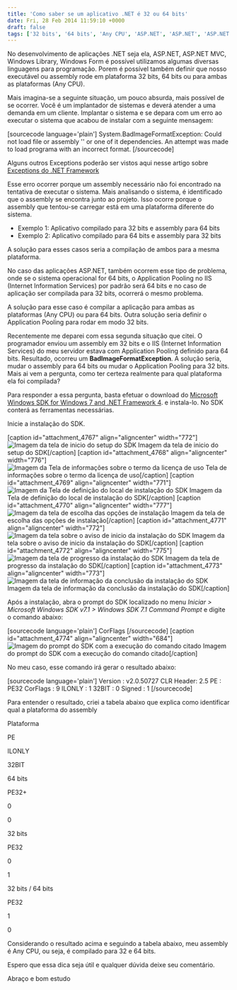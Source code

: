 ```yaml
---
title: 'Como saber se um aplicativo .NET é 32 ou 64 bits'
date: Fri, 28 Feb 2014 11:59:10 +0000
draft: false
tags: ['32 bits', '64 bits', 'Any CPU', 'ASP.NET', 'ASP.NET', 'ASP.NET MVC', 'Assembly', 'BadImageFormatException', 'C#', 'C#', 'Could not load file or assembly', 'Dicas', 'Microsoft SDK', 'Microsoft Windows SDK for Windows 7 and .NET Framework 4', 'SDK', 'SDK', 'Windows Form']
---
```


No desenvolvimento de aplicações .NET seja ela, ASP.NET, ASP.NET MVC, Windows Library, Windows Form é possível utilizamos algumas diversas linguagens para programação. Porem é possível também definir que nosso executável ou assembly rode em plataforma 32 bits, 64 bits ou para ambas as plataformas (Any CPU).

Mais imagina-se a seguinte situação, um pouco absurda, mais possível de se ocorrer. Você é um implantador de sistemas e deverá atender a uma demanda em um cliente. Implantar o sistema e se depara com um erro ao executar o sistema que acabou de instalar com a seguinte mensagem:

\[sourcecode language='plain'\] System.BadImageFormatException: Could not load file or assembly '' or one of it dependencies. An attempt was made to load programa with an incorrect format. \[/sourcecode\]

Alguns outros Exceptions poderão ser vistos aqui nesse artigo sobre [Exceptions do .NET Framework](https://raphaelcardoso.com.br/csharp/exceptions-do-net-framework/)

Esse erro ocorrer porque um assembly necessário não foi encontrado na tentativa de executar o sistema. Mais analisando o sistema, é identificado que o assembly se encontra junto ao projeto. Isso ocorre porque o assembly que tentou-se carregar está em uma plataforma diferente do sistema.

*   Exemplo 1: Aplicativo compilado para 32 bits e assembly para 64 bits
*   Exemplo 2: Aplicativo compilado para 64 bits e assembly para 32 bits

A solução para esses casos seria a compilação de ambos para a mesma plataforma.

No caso das aplicações ASP.NET, também ocorrem esse tipo de problema, onde se o sistema operacional for 64 bits, o Application Pooling no IIS (Internet Information Services) por padrão será 64 bits e no caso de aplicação ser compilada para 32 bits, ocorrerá o mesmo problema.

A solução para esse caso é compilar a aplicação para ambas as plataformas (Any CPU) ou para 64 bits. Outra solução seria definir o Application Pooling para rodar em modo 32 bits.

Recentemente me deparei com essa segunda situação que citei. O programador enviou um assembly em 32 bits e o IIS (Internet Information Services) do meu servidor estava com Application Pooling definido para 64 bits. Resultado, ocorreu um **BadImageFormatException**. A solução seria, mudar o assembly para 64 bits ou mudar o Application Pooling para 32 bits. Mais ai vem a pergunta, como ter certeza realmente para qual plataforma ela foi compilada?

Para responder a essa pergunta, basta efetuar o download do [Microsoft Windows SDK for Windows 7 and .NET Framework 4](http://www.microsoft.com/en-us/download/details.aspx?id=8279). e instala-lo. No SDK conterá as ferramentas necessárias.

Inicie a instalação do SDK.

\[caption id="attachment\_4767" align="aligncenter" width="772"\]![Imagem da tela de inicio do setup do SDK](https://raphaelcardoso.com.br/wp-content/uploads/2014/02/tela1.png) Imagem da tela de inicio do setup do SDK\[/caption\] \[caption id="attachment\_4768" align="aligncenter" width="776"\]![Imagem da Tela de informações sobre o termo da licença de uso](https://raphaelcardoso.com.br/wp-content/uploads/2014/02/tela2.png) Tela de informações sobre o termo da licença de uso\[/caption\] \[caption id="attachment\_4769" align="aligncenter" width="771"\]![Imagem da Tela de definição do local de instalação do SDK](https://raphaelcardoso.com.br/wp-content/uploads/2014/02/tela3.png) Imagem da Tela de definição do local de instalação do SDK\[/caption\] \[caption id="attachment\_4770" align="aligncenter" width="777"\]![Imagem da tela de escolha das opções de instalação](https://raphaelcardoso.com.br/wp-content/uploads/2014/02/tela4.png) Imagem da tela de escolha das opções de instalação\[/caption\] \[caption id="attachment\_4771" align="aligncenter" width="772"\]![Imagem da tela sobre o aviso de inicio da instalação do SDK](https://raphaelcardoso.com.br/wp-content/uploads/2014/02/tela5.png) Imagem da tela sobre o aviso de inicio da instalação do SDK\[/caption\] \[caption id="attachment\_4772" align="aligncenter" width="775"\]![Imagem da tela de progresso da instalação do SDK](https://raphaelcardoso.com.br/wp-content/uploads/2014/02/tela6.png) Imagem da tela de progresso da instalação do SDK\[/caption\] \[caption id="attachment\_4773" align="aligncenter" width="773"\]![Imagem da tela de informação da conclusão da instalação do SDK](https://raphaelcardoso.com.br/wp-content/uploads/2014/02/tela7.png) Imagem da tela de informação da conclusão da instalação do SDK\[/caption\]

Após a instalação, abra o prompt do SDK localizado no menu _Iniciar > Microsoft Windows SDK v7.1 > Windows SDK 7.1 Command Prompt_ e digite o comando abaixo:

\[sourcecode language='plain'\] CorFlags \[/sourcecode\] \[caption id="attachment\_4774" align="aligncenter" width="684"\]![Imagem do prompt do SDK com a execução do comando citado](https://raphaelcardoso.com.br/wp-content/uploads/2014/02/tela8.png) Imagem do prompt do SDK com a execução do comando citado\[/caption\]

No meu caso, esse comando irá gerar o resultado abaixo:

\[sourcecode language='plain'\] Version : v2.0.50727 CLR Header: 2.5 PE : PE32 CorFlags : 9 ILONLY : 1 32BIT : 0 Signed : 1 \[/sourcecode\]

Para entender o resultado, criei a tabela abaixo que explica como identificar qual a plataforma do assembly

Plataforma

PE

ILONLY

32BIT

64 bits

PE32+

0

0

32 bits

PE32

0

1

32 bits / 64 bits

PE32

1

0

Considerando o resultado acima e seguindo a tabela abaixo, meu assembly é Any CPU, ou seja, é compilado para 32 e 64 bits.

Espero que essa dica seja útil e qualquer dúvida deixe seu comentário.

Abraço e bom estudo